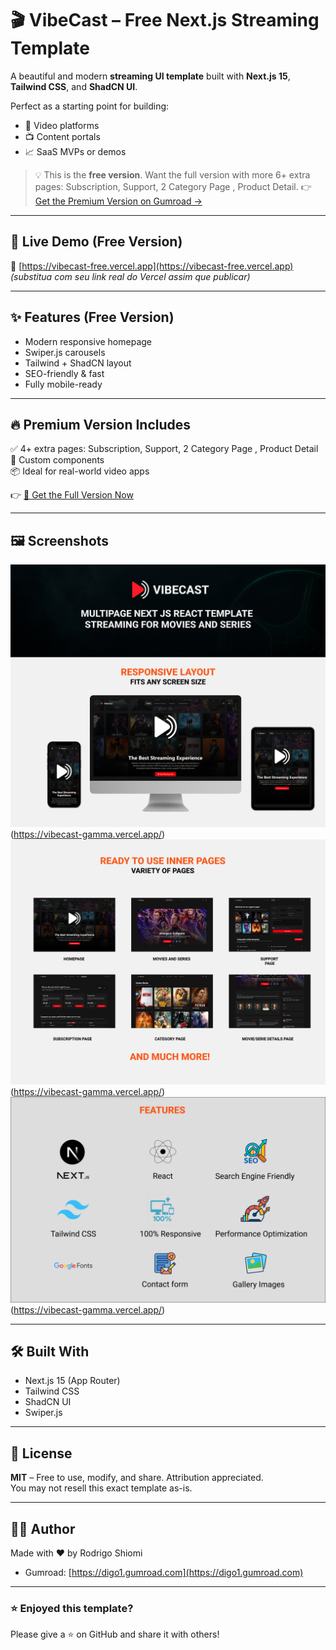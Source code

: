 # 🎬 VibeCast – Free Next.js Streaming Template

A beautiful and modern **streaming UI template** built with **Next.js 15**, **Tailwind CSS**, and **ShadCN UI**.

Perfect as a starting point for building:
- 🎥 Video platforms
- 📺 Content portals
- 📈 SaaS MVPs or demos

> 💡 This is the **free version**. Want the full version with more 6+ extra pages: Subscription, Support, 2 Category Page , Product Detail. 
> 👉 [Get the Premium Version on Gumroad →](https://digo1.gumroad.com/l/vibecast-next-js-streaming-template)

---

## 🚀 Live Demo (Free Version)

🔗 [https://vibecast-free.vercel.app](https://vibecast-free.vercel.app)  
*(substitua com seu link real do Vercel assim que publicar)*

---

## ✨ Features (Free Version)

- Modern responsive homepage
- Swiper.js carousels
- Tailwind + ShadCN layout
- SEO-friendly & fast
- Fully mobile-ready

---

## 🔥 Premium Version Includes

✅ 4+ extra pages: Subscription, Support, 2 Category Page , Product Detail  
🧩 Custom components   
📦 Ideal for real-world video apps

👉 [🎁 Get the Full Version Now](https://digo1.gumroad.com/l/vibecast-next-js-streaming-template)

---

## 🖼️ Screenshots
![Preview](./VIBECAST-promo-cover.png)(https://vibecast-gamma.vercel.app/)
![Preview](./Frame1.png)(https://vibecast-gamma.vercel.app/)
![Preview](./Frame2.png)(https://vibecast-gamma.vercel.app/)

---

## 🛠️ Built With

- Next.js 15 (App Router)
- Tailwind CSS
- ShadCN UI
- Swiper.js

---

## 📄 License

**MIT** – Free to use, modify, and share. Attribution appreciated.  
You may not resell this exact template as-is.

---

## 🙋‍♂️ Author

Made with ❤️ by Rodrigo Shiomi   
- Gumroad: [https://digo1.gumroad.com](https://digo1.gumroad.com)

---

### ⭐️ Enjoyed this template?

Please give a ⭐️ on GitHub and share it with others!

